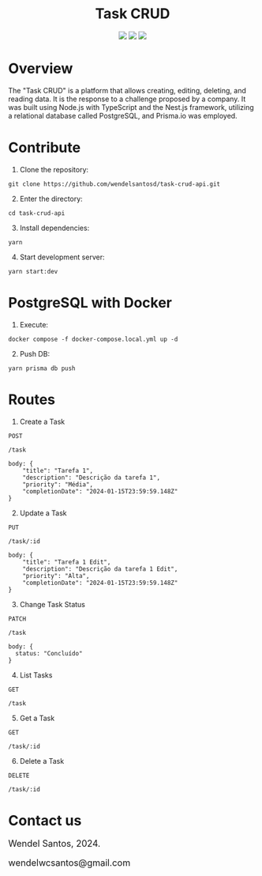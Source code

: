 <div>
<h1 align="center">
Task CRUD
</h1>
</div>

<div align="center">

<img src="https://img.shields.io/badge/NodeJS-18.17.1-green">

<img src="https://img.shields.io/badge/Nest.js-17.0.2-EA2845">

<img src="https://img.shields.io/badge/Typescript-5.1.3-blue">

</div>

# Overview

The "Task CRUD" is a platform that allows creating, editing, deleting, and reading data. It is the response to a challenge proposed by a company. It was built using Node.js with TypeScript and the Nest.js framework, utilizing a relational database called PostgreSQL, and Prisma.io was employed.

# Contribute

1. Clone the repository:

```shell
git clone https://github.com/wendelsantosd/task-crud-api.git
```

2. Enter the directory:

```shell
cd task-crud-api
```

3. Install dependencies:

```shell
yarn
```

4. Start development server:

```shell
yarn start:dev
```

# PostgreSQL with Docker

1. Execute:

```shell
docker compose -f docker-compose.local.yml up -d
```

2. Push DB:

```shell
yarn prisma db push
```

# Routes

1. Create a Task

```shell
POST
```

```shell
/task
```

```shell
body: {
    "title": "Tarefa 1",
    "description": "Descrição da tarefa 1",
    "priority": "Média",
    "completionDate": "2024-01-15T23:59:59.148Z"
}
```

2. Update a Task

```shell
PUT
```

```shell
/task/:id
```

```shell
body: {
    "title": "Tarefa 1 Edit",
    "description": "Descrição da tarefa 1 Edit",
    "priority": "Alta",
    "completionDate": "2024-01-15T23:59:59.148Z"
}
```

3. Change Task Status

```shell
PATCH
```

```shell
/task
```

```shell
body: {
  status: "Concluído"
}
```

4. List Tasks

```shell
GET
```

```shell
/task
```

5. Get a Task

```shell
GET
```

```shell
/task/:id
```

6. Delete a Task

```shell
DELETE
```

```shell
/task/:id
```

# Contact us

<p style="font-size: 18px;">
Wendel Santos, 2024.
</p>
<p style="font-size: 18px;">
wendelwcsantos@gmail.com
</p>
